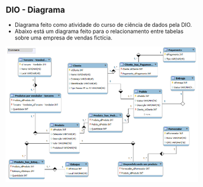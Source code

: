 ## DIO - Diagrama

- Diagrama feito como atividade do curso de ciência de dados pela DIO.
- Abaixo está um diagrama feito para o relacionamento entre tabelas sobre uma empresa de vendas fictícia.

![alt text](Diagrama.png)